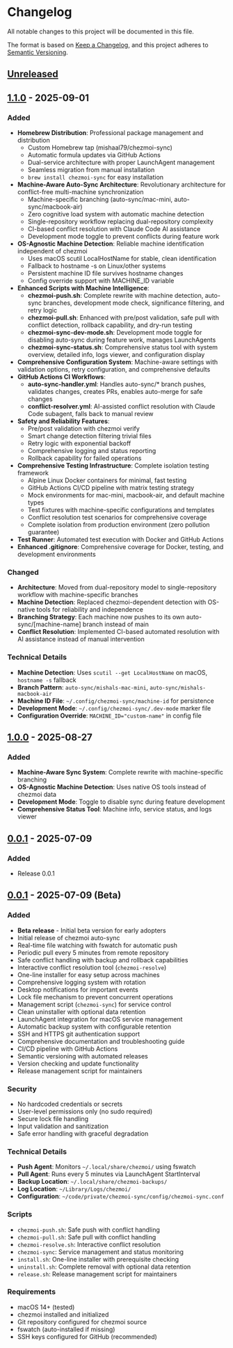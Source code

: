 # Changelog

All notable changes to this project will be documented in this file.

The format is based on [Keep a Changelog](https://keepachangelog.com/en/1.0.0/),
and this project adheres to [Semantic Versioning](https://semver.org/spec/v2.0.0.html).

## [Unreleased]

## [1.1.0] - 2025-09-01

### Added
- **Homebrew Distribution**: Professional package management and distribution
  - Custom Homebrew tap (mishaal79/chezmoi-sync)
  - Automatic formula updates via GitHub Actions
  - Dual-service architecture with proper LaunchAgent management
  - Seamless migration from manual installation
  - `brew install chezmoi-sync` for easy installation
- **Machine-Aware Auto-Sync Architecture**: Revolutionary architecture for conflict-free multi-machine synchronization
  - Machine-specific branching (auto-sync/mac-mini, auto-sync/macbook-air)
  - Zero cognitive load system with automatic machine detection
  - Single-repository workflow replacing dual-repository complexity
  - CI-based conflict resolution with Claude Code AI assistance
  - Development mode toggle to prevent conflicts during feature work
- **OS-Agnostic Machine Detection**: Reliable machine identification independent of chezmoi
  - Uses macOS scutil LocalHostName for stable, clean identification
  - Fallback to hostname -s on Linux/other systems
  - Persistent machine ID file survives hostname changes
  - Config override support with MACHINE_ID variable
- **Enhanced Scripts with Machine Intelligence**:
  - **chezmoi-push.sh**: Complete rewrite with machine detection, auto-sync branches, development mode check, significance filtering, and retry logic
  - **chezmoi-pull.sh**: Enhanced with pre/post validation, safe pull with conflict detection, rollback capability, and dry-run testing
  - **chezmoi-sync-dev-mode.sh**: Development mode toggle for disabling auto-sync during feature work, manages LaunchAgents
  - **chezmoi-sync-status.sh**: Comprehensive status tool with system overview, detailed info, logs viewer, and configuration display
- **Comprehensive Configuration System**: Machine-aware settings with validation options, retry configuration, and comprehensive defaults
- **GitHub Actions CI Workflows**:
  - **auto-sync-handler.yml**: Handles auto-sync/* branch pushes, validates changes, creates PRs, enables auto-merge for safe changes
  - **conflict-resolver.yml**: AI-assisted conflict resolution with Claude Code subagent, falls back to manual review
- **Safety and Reliability Features**:
  - Pre/post validation with chezmoi verify
  - Smart change detection filtering trivial files
  - Retry logic with exponential backoff
  - Comprehensive logging and status reporting
  - Rollback capability for failed operations
- **Comprehensive Testing Infrastructure**: Complete isolation testing framework
  - Alpine Linux Docker containers for minimal, fast testing
  - GitHub Actions CI/CD pipeline with matrix testing strategy
  - Mock environments for mac-mini, macbook-air, and default machine types
  - Test fixtures with machine-specific configurations and templates
  - Conflict resolution test scenarios for comprehensive coverage
  - Complete isolation from production environment (zero pollution guarantee)
- **Test Runner**: Automated test execution with Docker and GitHub Actions
- **Enhanced .gitignore**: Comprehensive coverage for Docker, testing, and development environments

### Changed
- **Architecture**: Moved from dual-repository model to single-repository workflow with machine-specific branches
- **Machine Detection**: Replaced chezmoi-dependent detection with OS-native tools for reliability and independence
- **Branching Strategy**: Each machine now pushes to its own auto-sync/[machine-name] branch instead of main
- **Conflict Resolution**: Implemented CI-based automated resolution with AI assistance instead of manual intervention

### Technical Details
- **Machine Detection**: Uses `scutil --get LocalHostName` on macOS, `hostname -s` fallback
- **Branch Pattern**: `auto-sync/mishals-mac-mini`, `auto-sync/mishals-macbook-air`
- **Machine ID File**: `~/.config/chezmoi-sync/machine-id` for persistence
- **Development Mode**: `~/.config/chezmoi-sync/.dev-mode` marker file
- **Configuration Override**: `MACHINE_ID="custom-name"` in config file

## [1.0.0] - 2025-08-27

### Added
- **Machine-Aware Sync System**: Complete rewrite with machine-specific branching
- **OS-Agnostic Machine Detection**: Uses native OS tools instead of chezmoi data
- **Development Mode**: Toggle to disable sync during feature development
- **Comprehensive Status Tool**: Machine info, service status, and logs viewer

## [0.0.1] - 2025-07-09

### Added
- Release 0.0.1


## [0.0.1] - 2025-07-09 (Beta)

### Added
- **Beta release** - Initial beta version for early adopters
- Initial release of chezmoi auto-sync
- Real-time file watching with fswatch for automatic push
- Periodic pull every 5 minutes from remote repository
- Safe conflict handling with backup and rollback capabilities
- Interactive conflict resolution tool (`chezmoi-resolve`)
- One-line installer for easy setup across machines
- Comprehensive logging system with rotation
- Desktop notifications for important events
- Lock file mechanism to prevent concurrent operations
- Management script (`chezmoi-sync`) for service control
- Clean uninstaller with optional data retention
- LaunchAgent integration for macOS service management
- Automatic backup system with configurable retention
- SSH and HTTPS git authentication support
- Comprehensive documentation and troubleshooting guide
- CI/CD pipeline with GitHub Actions
- Semantic versioning with automated releases
- Version checking and update functionality
- Release management script for maintainers

### Security
- No hardcoded credentials or secrets
- User-level permissions only (no sudo required)
- Secure lock file handling
- Input validation and sanitization
- Safe error handling with graceful degradation

### Technical Details
- **Push Agent**: Monitors `~/.local/share/chezmoi/` using fswatch
- **Pull Agent**: Runs every 5 minutes via LaunchAgent StartInterval
- **Backup Location**: `~/.local/share/chezmoi-backups/`
- **Log Location**: `~/Library/Logs/chezmoi/`
- **Configuration**: `~/code/private/chezmoi-sync/config/chezmoi-sync.conf`

### Scripts
- `chezmoi-push.sh`: Safe push with conflict handling
- `chezmoi-pull.sh`: Safe pull with conflict handling  
- `chezmoi-resolve.sh`: Interactive conflict resolution
- `chezmoi-sync`: Service management and status monitoring
- `install.sh`: One-line installer with prerequisite checking
- `uninstall.sh`: Complete removal with optional data retention
- `release.sh`: Release management script for maintainers

### Requirements
- macOS 14+ (tested)
- chezmoi installed and initialized
- Git repository configured for chezmoi source
- fswatch (auto-installed if missing)
- SSH keys configured for GitHub (recommended)

[Unreleased]: https://github.com/mishaal79/chezmoi-sync/compare/v1.1.0...HEAD
[1.1.0]: https://github.com/mishaal79/chezmoi-sync/compare/v1.0.0...v1.1.0
[1.0.0]: https://github.com/mishaal79/chezmoi-sync/compare/v0.0.1...v1.0.0
[0.0.1]: https://github.com/mishaal79/chezmoi-sync/releases/tag/v0.0.1

